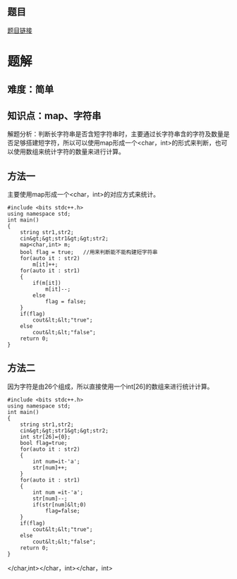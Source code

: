 ## 题目
[题目链接](https://www.nowcoder.com/practice/a83e1893f5df4285a1796b34e1e7c9b3?tpId=182&tqId=325918&sourceUrl=/exam/oj&channenl=wgithub&fromPut=wgithub)

# 题解

## 难度：简单

## 知识点：map、字符串
解题分析：判断长字符串是否含短字符串时，主要通过长字符串含的字符及数量是否足够搭建短字符，所以可以使用map形成一个<char，int>的形式来判断，也可以使用数组来统计字符的数量来进行计算。

## 方法一
主要使用map形成一个<char，int>的对应方式来统计。

```
#include <bits stdc++.h>
using namespace std;
int main()
{
    string str1,str2;
    cin&gt;&gt;str1&gt;&gt;str2;
    map<char,int> m;   
    bool flag = true;   //用来判断能不能构建短字符串
    for(auto it : str2)
        m[it]++;
    for(auto it : str1)
    {
        if(m[it])
            m[it]--;
        else
            flag = false;
    }
    if(flag)
        cout&lt;&lt;"true";
    else
        cout&lt;&lt;"false";
    return 0;
}
```

## 方法二
因为字符是由26个组成，所以直接使用一个int[26]的数组来进行统计计算。

```
#include <bits stdc++.h>
using namespace std;
int main()
{
    string str1,str2;
    cin&gt;&gt;str1&gt;&gt;str2;
    int str[26]={0};
    bool flag=true;
    for(auto it : str2)
    {
        int num=it-'a';
        str[num]++;
    }
    for(auto it : str1)
    {
        int num =it-'a';
        str[num]--;
        if(str[num]&lt;0)
            flag=false;
    }
    if(flag)
        cout&lt;&lt;"true";
    else
        cout&lt;&lt;"false";
    return 0;
}
```




</bits></char,int></bits></char，int></char，int>